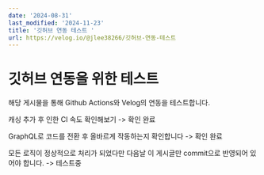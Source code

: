 ```yaml
---
date: '2024-08-31'
last_modified: '2024-11-23'
title: '깃허브 연동 테스트 '
url: https://velog.io/@jlee38266/깃허브-연동-테스트
---
```


# 깃허브 연동을 위한 테스트

해당 게시물을 통해 Github Actions와 Velog의 연동을 테스트합니다.

캐싱 추가 후 인한 CI 속도 확인해보기 -> 확인 완료

GraphQL로 코드를 전환 후 올바르게 작동하는지 확인합니다 -> 확인 완료

모든 로직이 정상적으로 처리가 되었다만 다음날 이 게시글만 commit으로 반영되어 있어야 합니다. -> 테스트중